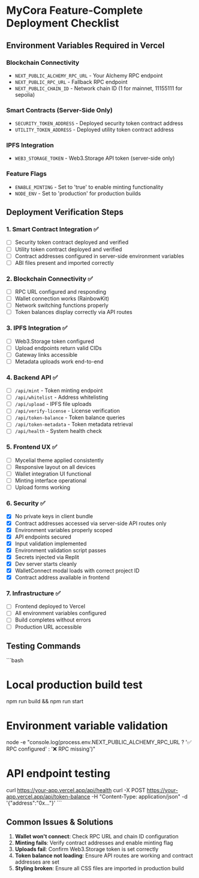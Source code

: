 # MyCora Feature-Complete Deployment Checklist

## Environment Variables Required in Vercel

### Blockchain Connectivity
- `NEXT_PUBLIC_ALCHEMY_RPC_URL` - Your Alchemy RPC endpoint
- `NEXT_PUBLIC_RPC_URL` - Fallback RPC endpoint
- `NEXT_PUBLIC_CHAIN_ID` - Network chain ID (1 for mainnet, 11155111 for sepolia)

### Smart Contracts (Server-Side Only)
- `SECURITY_TOKEN_ADDRESS` - Deployed security token contract address
- `UTILITY_TOKEN_ADDRESS` - Deployed utility token contract address

### IPFS Integration
- `WEB3_STORAGE_TOKEN` - Web3.Storage API token (server-side only)

### Feature Flags
- `ENABLE_MINTING` - Set to 'true' to enable minting functionality
- `NODE_ENV` - Set to 'production' for production builds

## Deployment Verification Steps

### 1. Smart Contract Integration ✅
- [ ] Security token contract deployed and verified
- [ ] Utility token contract deployed and verified
- [ ] Contract addresses configured in server-side environment variables
- [ ] ABI files present and imported correctly

### 2. Blockchain Connectivity ✅
- [ ] RPC URL configured and responding
- [ ] Wallet connection works (RainbowKit)
- [ ] Network switching functions properly
- [ ] Token balances display correctly via API routes

### 3. IPFS Integration ✅
- [ ] Web3.Storage token configured
- [ ] Upload endpoints return valid CIDs
- [ ] Gateway links accessible
- [ ] Metadata uploads work end-to-end

### 4. Backend API ✅
- [ ] `/api/mint` - Token minting endpoint
- [ ] `/api/whitelist` - Address whitelisting
- [ ] `/api/upload` - IPFS file uploads
- [ ] `/api/verify-license` - License verification
- [ ] `/api/token-balance` - Token balance queries
- [ ] `/api/token-metadata` - Token metadata retrieval
- [ ] `/api/health` - System health check

### 5. Frontend UX ✅
- [ ] Mycelial theme applied consistently
- [ ] Responsive layout on all devices
- [ ] Wallet integration UI functional
- [ ] Minting interface operational
- [ ] Upload forms working

### 6. Security ✅
- [x] No private keys in client bundle
- [x] Contract addresses accessed via server-side API routes only
- [x] Environment variables properly scoped
- [x] API endpoints secured
- [x] Input validation implemented
- [x] Environment validation script passes
- [x] Secrets injected via Replit
- [x] Dev server starts cleanly
- [x] WalletConnect modal loads with correct project ID
- [x] Contract address available in frontend

### 7. Infrastructure ✅
- [ ] Frontend deployed to Vercel
- [ ] All environment variables configured
- [ ] Build completes without errors
- [ ] Production URL accessible

## Testing Commands

\`\`\`bash
# Local production build test
npm run build && npm run start

# Environment variable validation
node -e "console.log(process.env.NEXT_PUBLIC_ALCHEMY_RPC_URL ? '✅ RPC configured' : '❌ RPC missing')"

# API endpoint testing
curl https://your-app.vercel.app/api/health
curl -X POST https://your-app.vercel.app/api/token-balance -H "Content-Type: application/json" -d '{"address":"0x..."}'
\`\`\`

## Common Issues & Solutions

1. **Wallet won't connect**: Check RPC URL and chain ID configuration
2. **Minting fails**: Verify contract addresses and enable minting flag
3. **Uploads fail**: Confirm Web3.Storage token is set correctly
4. **Token balance not loading**: Ensure API routes are working and contract addresses are set
5. **Styling broken**: Ensure all CSS files are imported in production build
